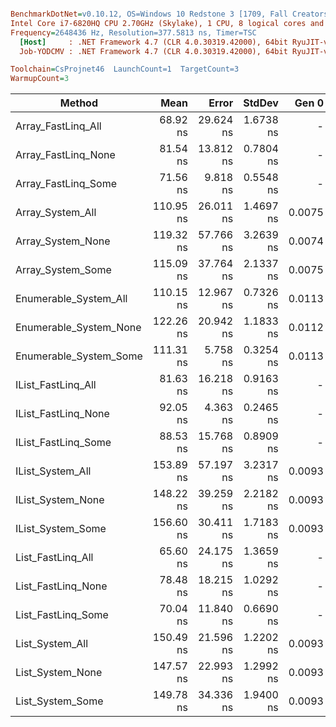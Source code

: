 ``` ini

BenchmarkDotNet=v0.10.12, OS=Windows 10 Redstone 3 [1709, Fall Creators Update] (10.0.16299.248)
Intel Core i7-6820HQ CPU 2.70GHz (Skylake), 1 CPU, 8 logical cores and 4 physical cores
Frequency=2648436 Hz, Resolution=377.5813 ns, Timer=TSC
  [Host]     : .NET Framework 4.7 (CLR 4.0.30319.42000), 64bit RyuJIT-v4.7.2633.0
  Job-YODCMV : .NET Framework 4.7 (CLR 4.0.30319.42000), 64bit RyuJIT-v4.7.2633.0

Toolchain=CsProjnet46  LaunchCount=1  TargetCount=3  
WarmupCount=3  

```
|                 Method |      Mean |     Error |    StdDev |  Gen 0 | Allocated |
|----------------------- |----------:|----------:|----------:|-------:|----------:|
|     Array_FastLinq_All |  68.92 ns | 29.624 ns | 1.6738 ns |      - |       0 B |
|    Array_FastLinq_None |  81.54 ns | 13.812 ns | 0.7804 ns |      - |       0 B |
|    Array_FastLinq_Some |  71.56 ns |  9.818 ns | 0.5548 ns |      - |       0 B |
|       Array_System_All | 110.95 ns | 26.011 ns | 1.4697 ns | 0.0075 |      32 B |
|      Array_System_None | 119.32 ns | 57.766 ns | 3.2639 ns | 0.0074 |      32 B |
|      Array_System_Some | 115.09 ns | 37.764 ns | 2.1337 ns | 0.0075 |      32 B |
|  Enumerable_System_All | 110.15 ns | 12.967 ns | 0.7326 ns | 0.0113 |      48 B |
| Enumerable_System_None | 122.26 ns | 20.942 ns | 1.1833 ns | 0.0112 |      48 B |
| Enumerable_System_Some | 111.31 ns |  5.758 ns | 0.3254 ns | 0.0113 |      48 B |
|     IList_FastLinq_All |  81.63 ns | 16.218 ns | 0.9163 ns |      - |       0 B |
|    IList_FastLinq_None |  92.05 ns |  4.363 ns | 0.2465 ns |      - |       0 B |
|    IList_FastLinq_Some |  88.53 ns | 15.768 ns | 0.8909 ns |      - |       0 B |
|       IList_System_All | 153.89 ns | 57.197 ns | 3.2317 ns | 0.0093 |      40 B |
|      IList_System_None | 148.22 ns | 39.259 ns | 2.2182 ns | 0.0093 |      40 B |
|      IList_System_Some | 156.60 ns | 30.411 ns | 1.7183 ns | 0.0093 |      40 B |
|      List_FastLinq_All |  65.60 ns | 24.175 ns | 1.3659 ns |      - |       0 B |
|     List_FastLinq_None |  78.48 ns | 18.215 ns | 1.0292 ns |      - |       0 B |
|     List_FastLinq_Some |  70.04 ns | 11.840 ns | 0.6690 ns |      - |       0 B |
|        List_System_All | 150.49 ns | 21.596 ns | 1.2202 ns | 0.0093 |      40 B |
|       List_System_None | 147.57 ns | 22.993 ns | 1.2992 ns | 0.0093 |      40 B |
|       List_System_Some | 149.78 ns | 34.336 ns | 1.9400 ns | 0.0093 |      40 B |
